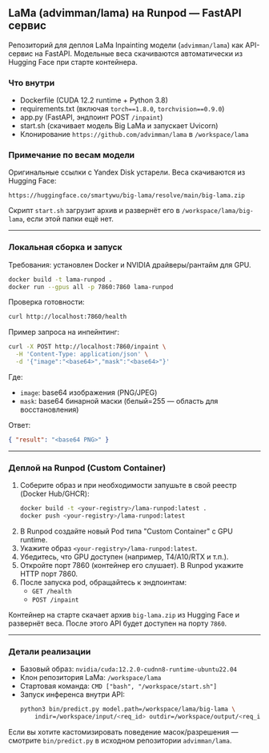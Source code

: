 ## LaMa (advimman/lama) на Runpod — FastAPI сервис

Репозиторий для деплоя LaMa Inpainting модели (`advimman/lama`) как API-сервис на FastAPI. Модельные веса скачиваются автоматически из Hugging Face при старте контейнера.

### Что внутри
- Dockerfile (CUDA 12.2 runtime + Python 3.8)
- requirements.txt (включая `torch==1.8.0`, `torchvision==0.9.0`)
- app.py (FastAPI, эндпоинт POST `/inpaint`)
- start.sh (скачивает модель Big LaMa и запускает Uvicorn)
- Клонирование `https://github.com/advimman/lama` в `/workspace/lama`

### Примечание по весам модели
Оригинальные ссылки с Yandex Disk устарели. Веса скачиваются из Hugging Face:

`https://huggingface.co/smartywu/big-lama/resolve/main/big-lama.zip`

Скрипт `start.sh` загрузит архив и развернёт его в `/workspace/lama/big-lama`, если этой папки ещё нет.

---

### Локальная сборка и запуск

Требования: установлен Docker и NVIDIA драйверы/рантайм для GPU.

```bash
docker build -t lama-runpod .
docker run --gpus all -p 7860:7860 lama-runpod
```

Проверка готовности:

```bash
curl http://localhost:7860/health
```

Пример запроса на инпейнтинг:

```bash
curl -X POST http://localhost:7860/inpaint \
  -H 'Content-Type: application/json' \
  -d '{"image":"<base64>","mask":"<base64>"}'
```

Где:
- `image`: base64 изображения (PNG/JPEG)
- `mask`: base64 бинарной маски (белый=255 — область для восстановления)

Ответ:

```json
{ "result": "<base64 PNG>" }
```

---

### Деплой на Runpod (Custom Container)

1. Соберите образ и при необходимости запушьте в свой реестр (Docker Hub/GHCR):
   ```bash
   docker build -t <your-registry>/lama-runpod:latest .
   docker push <your-registry>/lama-runpod:latest
   ```
2. В Runpod создайте новый Pod типа "Custom Container" с GPU runtime.
3. Укажите образ `<your-registry>/lama-runpod:latest`.
4. Убедитесь, что GPU доступен (например, T4/A10/RTX и т.п.).
5. Откройте порт 7860 (контейнер его слушает). В Runpod укажите HTTP порт 7860.
6. После запуска pod, обращайтесь к эндпоинтам:
   - `GET /health`
   - `POST /inpaint`

Контейнер на старте скачает архив `big-lama.zip` из Hugging Face и развернёт веса. После этого API будет доступен на порту `7860`.

---

### Детали реализации

- Базовый образ: `nvidia/cuda:12.2.0-cudnn8-runtime-ubuntu22.04`
- Клон репозитория LaMa: `/workspace/lama`
- Стартовая команда: `CMD ["bash", "/workspace/start.sh"]`
- Запуск инференса внутри API:
  ```bash
  python3 bin/predict.py model.path=/workspace/lama/big-lama \
      indir=/workspace/input/<req_id> outdir=/workspace/output/<req_id>
  ```

Если вы хотите кастомизировать поведение масок/разрешения — смотрите `bin/predict.py` в исходном репозитории `advimman/lama`.


